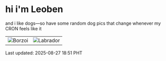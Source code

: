 # hi i'm Leoben

and i like dogs—so have some random dog pics that change whenever my CRON feels like it

|  |  |
|--------|----------|
| ![Borzoi](https://random-dog-vercel.vercel.app/api/random-borzoi?v=1756291886) | ![Labrador](https://random-dog-vercel.vercel.app/api/random-labrador?v=1756291886) |

Last updated: 2025-08-27 18:51 PHT
